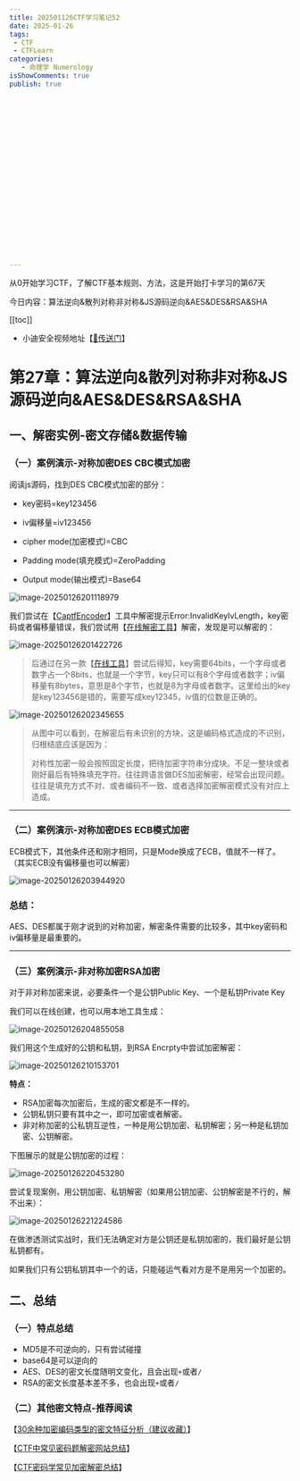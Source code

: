 ```yaml
---
title: 202501126CTF学习笔记52
date: 2025-01-26
tags:
 - CTF
 - CTFLearn
categories:
   - 命理学 Numerology
isShowComments: true
publish: true






















---
```


<Boxx/>

从0开始学习CTF，了解CTF基本规则、方法，这是开始打卡学习的第67天

今日内容：算法逆向&散列对称非对称&JS源码逆向&AES&DES&RSA&SHA

[[toc]]

- 小迪安全视频地址【[🔗传送门]([https://www.bilibili.com/video/BV123yAYMEwb/)】

<!-- more -->

# 第27章：算法逆向&散列对称非对称&JS源码逆向&AES&DES&RSA&SHA

## 一、解密实例-密文存储&数据传输

### （一）案例演示-对称加密DES CBC模式加密

阅读js源码，找到DES CBC模式加密的部分：

- key密码=key123456

- iv偏移量=iv123456

- cipher mode(加密模式)=CBC

- Padding mode(填充模式)=ZeroPadding

- Output mode(输出模式)=Base64

![image-20250126201118979](/img/ctfLearn/image-20250126201118979.png)

我们尝试在【[CaptfEncoder](https://github.com/guyoung/CaptfEncoder)】工具中解密提示Error:InvalidKeyIvLength，key密码或者偏移量错误，我们尝试用【[在线解密工具](http://tool.chacuo.net/cryptdes)】解密，发现是可以解密的：

![image-20250126201422726](/img/ctfLearn/image-20250126201422726.png)

> 后通过在另一款【[在线工具](http://www.hiencode.com/cdes.html)】尝试后得知，key需要64bits，一个字母或者数字占一个8bits，也就是一个字节，key只可以有8个字母或者数字；iv偏移量有8bytes，意思是8个字节，也就是8为字母或者数字。这里给出的key是key123456是错的，需要写成key12345，iv值的位数是正确的。

![image-20250126202345655](/img/ctfLearn/image-20250126202345655.png)

> 从图中可以看到，在解密后有未识别的方块，这是编码格式造成的不识别，归根结底应该是因为：
>
> 对称性加密一般会按照固定长度，把待加密字符串分成块。不足一整块或者刚好最后有特殊填充字符。往往跨语言做DES加密解密，经常会出现问题。往往是填充方式不对、或者编码不一致、或者选择加密解密模式没有对应上造成。

------



### （二）案例演示-对称加密DES ECB模式加密

ECB模式下，其他条件还和刚才相同，只是Mode换成了ECB，值就不一样了。（其实ECB没有偏移量也可以解密）

![image-20250126203944920](/img/ctfLearn/image-20250126203944920.png)



### 总结：

AES、DES都属于刚才说到的对称加密，解密条件需要的比较多，其中key密码和iv偏移量是最重要的。

------



### （三）案例演示-非对称加密RSA加密

对于非对称加密来说，必要条件一个是公钥Public Key、一个是私钥Private Key

我们可以在线创建，也可以用本地工具生成：

![image-20250126204855058](/img/ctfLearn/image-20250126204855058.png)

我们用这个生成好的公钥和私钥，到RSA Encrpty中尝试加密解密：

![image-20250126210153701](/img/ctfLearn/image-20250126210153701.png)

**特点：**

- RSA加密每次加密后，生成的密文都是不一样的。
- 公钥私钥只要有其中之一，即可加密或者解密。
- 非对称加密的公私钥互逆性，一种是用公钥加密、私钥解密；另一种是私钥加密、公钥解密。

下图展示的就是公钥加密的过程：

![image-20250126220453280](/img/ctfLearnimage-20250126220453280.png)

尝试复现案例，用公钥加密、私钥解密（如果用公钥加密、公钥解密是不行的，解不出来）：

![image-20250126221224586](/img/ctfLearn/image-20250126221224586.png)

在做渗透测试实战时，我们无法确定对方是公钥还是私钥加密的，我们最好是公钥私钥都有。

如果我们只有公钥私钥其中一个的话，只能碰运气看对方是不是用另一个加密的。



## 二、总结

### （一）特点总结

- MD5是不可逆向的，只有尝试碰撞
- base64是可以逆向的
- AES、DES的密文长度随明文变化，且会出现`+`或者`/`
- RSA的密文长度基本差不多，也会出现`+`或者`/`

### （二）其他密文特点-推荐阅读

【[30余种加密编码类型的密文特征分析（建议收藏）](https://mp.weixin.qq.com/s/2kdjFO7JE5pI4FqD3iL8Bg)】

【[CTF中常见密码题解密网站总结](https://blog.csdn.net/qq_41638851/article/details/100526839)】

【[CTF密码学常见加密解密总结](https://blog.csdn.net/qq_40837276/article/details/83080460)】